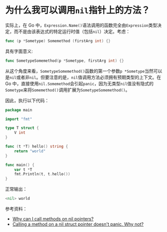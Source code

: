 # 为什么我可以调用`nil`指针上的方法？

实际上，在 Go 中，`Expression.Name()`语法调用的函数完全由`Expression`类型决定，而不是由该表达式的特定运行时值（包括`nil`）决定。考虑：

```go
func (p *Sometype) Somemethod (firstArg int) {}
```

具有字面意义:

```go
func SometypeSomemethod(p *Sometype, firstArg int) {}
```

从这个角度来看，`SometypeSomemethod()`函数的第一个参数`p *Sometype`当然可以是`nil`或者非`nil`。但要注意的是，`nil`值调用方法必须拥有预期类型的上下文。在 Go 中，直接使用`nil.Somemethod`会引起`panic`，因为无类型`nil`值没有隐式的`Sometype`来将`Somemethod()`调用扩展为`SometypeSomemethod()`。

因此，执行以下代码：

```go
package main

import "fmt"

type T struct {
    V int
}

func (t *T) hello() string {
    return "world"
}

func main() {
    var t *T
    fmt.Println(t, t.hello())
}
```

正常输出：

```go
<nil> world
```

参考资料：

* [Why can I call methods on nil pointers?](https://groups.google.com/g/golang-nuts/c/wcrZ3P1zeAk/m/WI88iQgFMvwJ)
* [Calling a method on a nil struct pointer doesn't panic. Why not?](https://stackoverflow.com/questions/42238624/calling-a-method-on-a-nil-struct-pointer-doesnt-panic-why-not)
